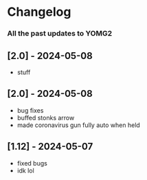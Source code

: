 # Changelog

### All the past updates to YOMG2


## [2.0] - 2024-05-08
- stuff

## [2.0] - 2024-05-08

- bug fixes
- buffed stonks arrow
- made coronavirus gun fully auto when held

## [1.12] - 2024-05-07

- fixed bugs
- idk lol
